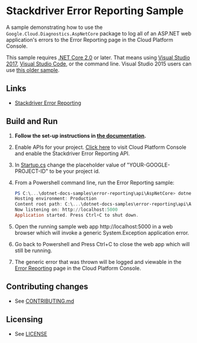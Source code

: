 # Stackdriver Error Reporting Sample

A sample demonstrating how to use the `Google.Cloud.Diagnostics.AspNetCore` package
to log all of an ASP.NET web application's errors to the Error Reporting page in the Cloud Platform Console.

This sample requires [.NET Core 2.0](https://www.microsoft.com/net/core) or later.  That means using 
[Visual Studio 2017](https://www.visualstudio.com/), [Visual Studio Code](https://code.visualstudio.com/), 
or the command line.  Visual Studio 2015 users can use 
[this older sample](https://github.com/GoogleCloudPlatform/dotnet-docs-samples/tree/vs2015/error-reporting/api/diagnostics).

## Links

- [Stackdriver Error Reporting](https://cloud.google.com/error-reporting/)

## Build and Run

1.  **Follow the set-up instructions in [the documentation](https://cloud.google.com/dotnet/docs/setup).**

2.  Enable APIs for your project.
    [Click here](https://console.cloud.google.com/flows/enableapi?apiid=clouderrorreporting.googleapis.com&showconfirmation=true)
    to visit Cloud Platform Console and enable the Stackdriver Error Reporting API.

4. In [Startup.cs](./Startup.cs) change the placeholder value of "YOUR-GOOGLE-PROJECT-ID" to be your project id.

5. From a Powershell command line, run the Error Reporting sample:

    ```ps1
    PS C:\...\dotnet-docs-samples\error-reporting\api\AspNetCore> dotnet run
    Hosting environment: Production
    Content root path: C:\...\dotnet-docs-samples\error-reporting\api\AspNetCore
    Now listening on: http://localhost:5000
    Application started. Press Ctrl+C to shut down.
    ```

6. Open the running sample web app http://localhost:5000 in a web browser 
which will invoke a generic System.Exception application error.

7. Go back to Powershell and Press Ctrl+C to close the web app which will still be running.

8. The generic error that was thrown will be logged and viewable in
    the [Error Reporting](https://console.cloud.google.com/errors) page
    in the Cloud Platform Console.

## Contributing changes

* See [CONTRIBUTING.md](../../../CONTRIBUTING.md)

## Licensing

* See [LICENSE](../../../LICENSE)
